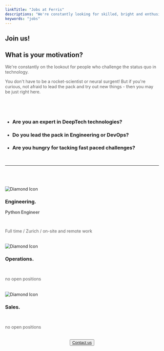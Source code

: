 ```yaml
---
linkTitle: "Jobs at Ferris"
descriptions: "We're constantly looking for skilled, bright and enthusiastic people, who fit like a glove into our team."
keywords: "jobs"
---
```


<!-- INTEGRATIONS HEADER -->
<section class="sub-header">
	<h1 id="solutions-top">Join us!</h1>
	<p></p>
</section>

<!-- PAGE INTRO -->
<section class="padding-block-900" style="background-color: var(--clr-primary-white)">
  <div class="container">
    <div class="even-columns">
      <div class="flow text-left-sm-only margin" style="--flow-spacer: 1.5rem">
        <h2 class="fs-secondary-heading fw-bold">
          What is your motivation?
        </h2>
        <p class="lead-black-m" style="opacity: 0.7">
        	We're constantly on the lookout for people who challenge the status quo in technology.
		</p>
        <p class="lead-black-m" style="opacity: 0.7">
			You don't have to be a rocket-scientist or neural surgent! But if you're curious, not afraid to lead the pack and try out new things - then you may be just right here.
        </p>
      </div>
      <div>
        <ul class="numbered-items | flow" role="list" style="margin-top: 5rem" data-type="red">
          <li>
            <div class="flow" style="--flow-spacer: 1em;">
              <h3 class="numbered-items__title | fw-bold">
                Are you an expert in DeepTech technologies?
              </h3>
            </div>
          </li>
          <li>
            <div class="flow" style="--flow-spacer: 1em">
              <h3 class="numbered-items__title | fw-bold">
                Do you lead the pack in Engineering or DevOps?
              </h3>
            </div>
          </li>
          <li>
            <div class="flow" style="--flow-spacer: 1em">
              <h3 class="numbered-items__title | fw-bold">
                Are you hungry for tacking fast paced challenges?
              </h3>
            </div>
          </li>
        </ul>
      </div>
    </div>
  </div>
</section>

<!-- Horizontal Line  -->
<hr class="hr-text-red" data-content="Open Positions" style="margin-block: 3rem" />

<!-- Business Innovation section-->
<section class="padding-block-400" style="padding-bottom: 5rem">
  <div class="container">
    <div class="three-columns">
		<div class="column-noborder">
	  		<img src="/img/diamond-1.svg"
        	alt="Diamond Icon"
          	style="padding-top: 1.2rem; max-height: 100px"/>
       			<h3 class="fs-sub-heading fw-bold">Engineering.</h3>
        		<p class="fw-regular"
          			style="color: var(--clr-primary-black); text-align: justify; font-size: var(--fs-600); opacity: 0.7; font-weight: bolder">
          			Python Engineer
      			</p>
                <br>
                <p class="fw-regular"
          			style="color: var(--clr-primary-black); text-align: justify; font-size: var(--fs-600); opacity: 0.7;">
          			Full time / Zurich / on-site and remote work
      			</p>
		</div>
    <div class="three-columns">
		<div class="column-noborder">
	  		<img src="/img/diamond-2.svg" alt="Diamond Icon" style="padding-top: 1.2rem; max-height: 100px"/>
       			<h3 class="fs-sub-heading fw-bold">Operations.</h3>
        		<p class="fw-regular"
          			style="color: var(--clr-primary-black); text-align: justify; font-size: var(--fs-600); opacity: 0.7; font-weight: bolder"></p>
                <br>
                <p class="fw-regular"
          			style="color: var(--clr-primary-black); text-align: justify; font-size: var(--fs-600); opacity: 0.7;">no open positions
      			</p>
		</div>
	</div>
	    <div class="three-columns">
		<div class="column-noborder">
	  		<img src="/img/diamond-3.svg" alt="Diamond Icon" style="padding-top: 1.2rem; max-height: 100px"/>
       			<h3 class="fs-sub-heading fw-bold">Sales.</h3>
        		<p class="fw-regular"
          			style="color: var(--clr-primary-black); text-align: justify; font-size: var(--fs-600); opacity: 0.7; font-weight: bolder"></p>
                <br>
                <p class="fw-regular"
          			style="color: var(--clr-primary-black); text-align: justify; font-size: var(--fs-600); opacity: 0.7;">no open positions
      			</p>
		</div>
	</div>
	<div>
	</div>
	<div style="text-align: center;">
    	<button class="button" style="margin: 2rem auto; display: block;">
		<a href="/contact" target="_blank">Contact us</a></button>
	</div>
</section>
